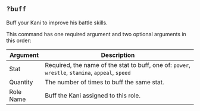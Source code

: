 ## `?buff`
Buff your Kani to improve his battle skills.

This command has one required argument and two optional arguments in this
order:

| Argument  | Description                                                                                      |
| --------- | ------------------------------------------------------------------------------------------------ |
| Stat      | Required, the name of the stat to buff, one of: `power`, `wrestle`, `stamina`, `appeal`, `speed` |
| Quantity  | The number of times to buff the same stat.                                                       |
| Role Name | Buff the Kani assigned to this role. 
